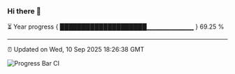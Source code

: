### Hi there 👋

⏳ Year progress { ████████████████████▁▁▁▁▁▁▁▁▁▁ } 69.25 %

---

⏰ Updated on Wed, 10 Sep 2025 18:26:38 GMT

![Progress Bar CI](https://github.com/liununu/liununu/workflows/Progress%20Bar%20CI/badge.svg)
